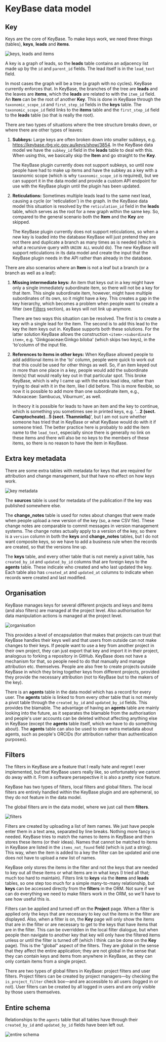 # KeyBase data model

## Key

Keys are the core of KeyBase. To make keys work, we need three things (tables), **keys**, **leads** and **items**.

![keys, leads and items](public/media/keys-leads-items.svg)

A key is a graph of leads, so the **leads** table contains an adjacency list
made up by the `id` and `parent_id` fields. The lead itself is in the `lead_text` field.

In most cases the graph will be a tree (a graph with no cycles). KeyBase
currently enforces that. In KeyBase, the branches of the tree are **leads** and
the leaves are **items**, which the **leads** are related to with the `item_id`
field. An **Item** can be the root of another **Key**. This is done in KeyBase
through the `taxonomic_scope_id` and `first_step_id` fields in the **keys**
table. The `taxonomic_scope_id` field links to the **items** table and the
`first_step_id` field to the **leads** table (so that is really the root).

There are two types of situations where the tree structure breaks down, or where there are other types of leaves:

1.  **Subkeys:** Large keys are often broken down into smaller subkeys, e.g.
    https://keybase.rbg.vic.gov.au/keys/show/3854. In the KeyBase data model we
    have the `subkey_id` field in the **leads** table to deal with this. When
    using this, we basically skip the **Item** and go straight to the **Key**.

    The KeyBase plugin currently does not support subkeys, so until now people
    have had to make up items and have the subkey as a key with a taxonomic
    scope (which is why `taxonomic_scope_id` is required), but we can support it
    in the data model and provide a custom API endpoint for use with the KeyBase
    plugin until the plugin has been updated.

2.  **Reticulations:** Sometimes multiple leads lead to the same next lead,
    causing a cycle (or 'reticulation') in the graph. In the KeyBase data model
    this situation is resolved by the `reticulation_id` field in the **leads**
    table, which serves as the root for a new graph within the same key. So,
    compared to the general scenario both the **Item** and the **Key** are
    skipped.

    The KeyBase plugin currently does not support reticulations, so when a new
    key is loaded into the database KeyBase will just pretend they are not there
    and duplicate a branch as many times as is needed (which is what a recursive
    query with `UNION ALL` would do). The new KeyBase will support reticulations
    in its data model and create the input that the KeyBase plugin needs in the
    API rather than already in the database. 

There are also scenarios where an **Item** is not a leaf but a branch (or a
branch as well as a leaf):

1.  **Missing intermediate keys:** An item that keys out in a key might have
    only a single immediately subordinate item, so there will not be a key for
    that item. This single subordinate item, however, might have multiple
    subordinates of its own, so it might have a key. This creates a gap in the
    key hierarchy, which becomes a problem when people want to create a filter
    (see [Filters](#filters) section), as keys will not link up anymore.

    There are two ways this situation can be resolved. The first is to create a
    key with a single lead for the item. The second is to add this lead to the
    key the item keys out in. KeyBase supports both these solutions. For the
    latter solution KeyBase allows the construction `<item>:<subordinate item>`,
    e.g. 'Ginkgoaceae:Ginkgo biloba' (which skips two keys), in the 'to'column
    of the input file.

2.  **References to items in other keys:** When KeyBase allowed people to add
    additional items in the 'to' column, people were quick to work out that this
    could be used for other things as well. So, if an item keyed out in more
    than one place in a key, people would add the subordinate item(s) that would
    really key out in that particular spot. This broke KeyBase, which is why I
    came up with the extra lead idea, rather than trying to deal with it in the
    item, like I did before. This is more flexible, so now it is possible to add
    more than one subordinate item, e.g., 'Adoxaceae: Sambucus, Viburnum', as
    well.

    In theory it is possible for leads to have an item and the key to continue,
    which is something you sometimes see in printed keys, e.g. '...**2 (sect.
    Camptocheate)**...**5 (sect. Thamniella)**', but I am not sure whether
    someone has tried that in KeyBase or what KeyBase would do with it if
    someone tried. The better practice here is probably to add the item name to the `lead_text`, especially since there is generally no link on these items and there will also be no keys to the members of these items, so there is no reason to have the item in KeyBase.


## Extra key metadata

There are some extra tables with metadata for keys that are required for
attribution and change management, but that have no effect on how keys work.

![key metadata](public/media/key-metadata.svg)

The **sources** table is used for metadata of the publication if the key was
published somewhere else.

The **change_notes** table is used for notes about changes that were made when
people upload a new version of the key (so, a new CSV file). These change notes
are comparable to commit messages in version management systems. The change
notes actually apply to a version of the key, so there is a `version` column in
both the **keys** and **change_notes** tables, but I do not want composite keys,
so we have to add a business rule when the records are created, so that the
versions line up. 

The **keys** table, and every other table that is not merely a pivot table, has
`created_by_id` and `updated_by_id` columns that are foreign keys to the
**agents** table. These indicate who created and who last updated the key. Each
table also has `created_at` and `updated_at` columns to indicate when records
were created and last modified.

## Organisation

KeyBase manages keys for several different projects and keys and items (and also
filters) are managed at the project level. Also authorisation for data
manipulation actions is managed at the project level.

![organisation](public/media/organisation.svg)

This provides a level of encapsulation that makes that projects can trust that
KeyBase handles their keys well and that users from outside can not make changes
to their keys. If people want to use a key from another project in their own
project, they can just export that key and import it in their project, analogous
to forking a repository in GitHub. KeyBase does not have a mechanism for that,
so people need to do that manually and manage attribution etc. themselves.
People are also free to create projects outside KeyBase in which they bring
together keys from different projects, provided they provide the necessary
attribution (not to KeyBase but to the makers of the key).

There is an **agents** table in the data model which has a record for every
user. The **agents** table is linked to from every other table that is not
merely a pivot table through the `created_by_id` and `updated_by_id` fields.
This provides the blamable. The advantage of having an **agents** table are
mainly looking into the future, as it separates the blamable from the
authorisation and people's user accounts can be deleted without affecting
anything else in KeyBase (except the **agents** table itself, which we have to
do something about). The **agents** table can also be used to store extra
metadata about agents, such as people's ORCIDs (for attribution rather than
authentication purposes).

## Filters

The filters in KeyBase are a feature that I really hate and regret I ever
implemented, but that KeyBase users really like, so unfortunately we cannot do
away with it. From a software persepective it is also a pretty nice feature.

KeyBase has two types of filters, local filters and global filters. The local
filters are entirely handled within the KeyBase plugin and are ephemeral, so
they do not feature in the data model.

The global filters are in the data model, where we just call them **filters**.

![filters](public/media/keys-leads-items-filters.svg)

Filters are created by uploading a list of item names. We just have people enter
them in a text area, separated by line breaks. Nothing more fancy is needed.
KeyBase tries to match the names to items in KeyBase and then stores these items
(or their ideas). Names that cannot be matched to items in KeyBase are listed in
the `items_not_found` field (which is just a string). This way, when the item is
added to a key the filter can be updated and one does not have to upload a new
list of names.

KeyBase only stores the items in the filter and not the keys that are needed to
key out all these items or what items are in what keys (I tried all that; much
too hard to maintain). Filters link to **keys** via the **items** and **leads**
tables, so one step too much for a simple many-to-many relationship, but
**keys** can be accessed directly from the **filters** in the ORM. Not sure if
we can do everything we need to make filters work in the ORM, so we'll have to
see how useful this is.

Filters can be applied and turned off on the **Project** page. When a filter is
applied only the keys that are necessary to key out the items in the filter are
displayed. Also, when a filter is on, the **Key** page will only show the items
that are in the filter or are necessary to get to the keys that have items that
are in the filter. This can be overridden in the local filter dialogue, but when
people then navigate to another key that key will only have the filtered items
unless or until the filter is turned off (which I think can be done on the
**Key** page). This is the "global" aspect of the filters. They are global in
the sense that they affect the entire application; they are not global in the
sense that they can contain keys and items from anywhere in KeyBase, as they can
only contain items from a single project.

There are two types of global filters in KeyBase: project filters and user
filters. Project filters can be created by project managers—by checking the
`is_project_filter` check box—and are accessible to all users (logged in or
not). User filters can be created by all logged in users and are only visible by
those users themselves.

## Entire schema

Relationships to the `agents` table that all tables have through their
`created_by_id` and `updated_by_id` fields have been left out.

![entire schema](public/media/entire-schema.svg)


